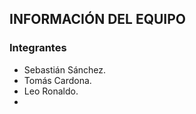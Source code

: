 

## INFORMACIÓN DEL EQUIPO
### Integrantes

- Sebastián Sánchez.
- Tomás Cardona.
- Leo Ronaldo.
-
